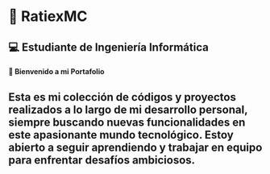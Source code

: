 <!--
**RatiexMc/RatiexMc** is a ✨ _special_ ✨ repository because its `README.md` (this file) appears on your GitHub profile.

Here are some ideas to get you started:

- 🔭 I’m currently working on ...
- 🌱 I’m currently learning ...
- 👯 I’m looking to collaborate on ...
- 🤔 I’m looking for help with ...
- 💬 Ask me about ...
- 📫 How to reach me: ...
- 😄 Pronouns: ...
- ⚡ Fun fact: ...
-->
# 🎯 **RatiexMC**  
## 💻 **Estudiante de Ingeniería Informática**  
#### 🚀 Bienvenido a mi Portafolio  
Esta es mi colección de códigos y proyectos realizados a lo largo de mi desarrollo personal, siempre buscando nuevas funcionalidades en este apasionante mundo tecnológico. 
Estoy abierto a seguir aprendiendo y trabajar en equipo para enfrentar desafíos ambiciosos. 
----
<!--
## 🌟 **Tecnologías de Interés en ir aprendiendo:**  
- **Backend:** Node.js, NestJS  
- **Frontend:** React, Next.js, Flutter  
- **Bases de Datos:** PostgreSQL, MongoDB  
- **Arquitectura:** Arquitectura Hexagonal, principios SOLID  
- **DevOps:** Docker, AWS  
-->

